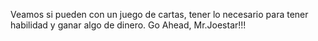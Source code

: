 Veamos si pueden con un juego de cartas, tener lo necesario para tener habilidad y ganar algo de dinero.
Go Ahead, Mr.Joestar!!!
